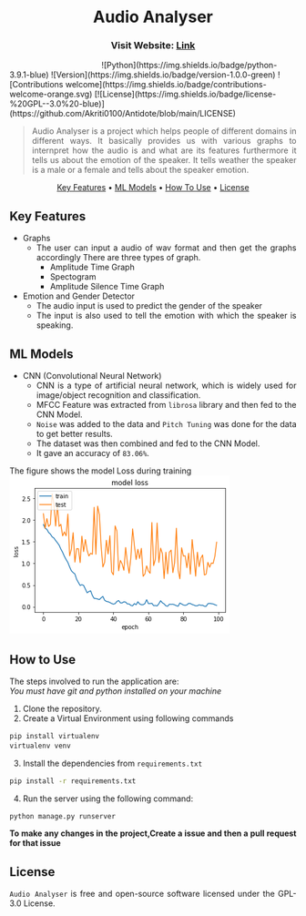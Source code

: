 <h1 align="center">
  <br>
  Audio Analyser
  <br>
</h1>

<h3 align="center">Visit Website: <a href=""> Link</a></h3>
&nbsp;&nbsp;&nbsp;&nbsp;&nbsp;&nbsp;&nbsp;&nbsp;&nbsp;&nbsp;&nbsp;&nbsp;&nbsp;&nbsp;&nbsp;&nbsp;&nbsp;&nbsp;&nbsp;&nbsp;&nbsp;&nbsp;&nbsp;&nbsp;&nbsp;&nbsp;&nbsp;&nbsp;&nbsp;&nbsp;&nbsp;&nbsp;&nbsp;&nbsp;&nbsp;&nbsp;&nbsp;&nbsp;&nbsp;&nbsp;
![Python](https://img.shields.io/badge/python-3.9.1-blue)
![Version](https://img.shields.io/badge/version-1.0.0-green)
![Contributions welcome](https://img.shields.io/badge/contributions-welcome-orange.svg)
[![License](https://img.shields.io/badge/license-%20GPL--3.0%20-blue)](https://github.com/Akriti0100/Antidote/blob/main/LICENSE)


<div align="justify">

>Audio Analyser is a project which helps people of different domains in different ways.
>It basically provides us with various graphs to internpret how the audio is and what are its features furthermore it tells us about the emotion of the speaker.
> It tells weather the speaker is a male or a female and tells about the speaker emotion.
</div>


<p align="center">
  <a href="#key-features">Key Features</a> •
  <a href="#ml-models-used">ML Models</a> •
  <a href="#how-to-use">How To Use</a> •
  <a href="#license">License</a>
</p>

<div align="justify">
  
## Key Features

* Graphs 
  * The user can input a audio of wav format and then get the graphs accordingly There are three types of graph.
    * Amplitude Time Graph
    * Spectogram
    * Amplitude Silence Time Graph
* Emotion and Gender Detector
    * The audio input is used to predict the gender of the speaker
    * The input is also used to tell the emotion with which the speaker is speaking.
</div>

<div align="justify">
  
## ML Models

* CNN (Convolutional Neural Network)
  * CNN is a type of artificial neural network, which is widely used for image/object recognition and classification.
  * MFCC Feature was extracted from `librosa` library and then fed to the CNN Model.
  * `Noise` was added to the data and `Pitch Tuning` was done for the data to get better results.
  * The dataset was then combined and fed to the CNN Model.
  * It gave an accuracy of `83.06%`.

The figure shows the model Loss during training  
![image info](./images/modelLoss.png)
</div>


<div align="justify">
  
## How to Use
The steps involved to run the application are:<br>
*You must have git and python installed on your machine*
1. Clone the repository.
2. Create a Virtual Environment using following commands
  ```bash
pip install virtualenv
virtualenv venv
```
3. Install the dependencies from `requirements.txt`
```bash
pip install -r requirements.txt
```
4. Run the server using the following command:
```bash
python manage.py runserver
```
**To make any changes in the project,Create a issue and then a pull request for that issue**

</div>


<div align="justify">
 
## License
 
`Audio Analyser` is free and open-source software licensed under the GPL-3.0 License.

</div>
